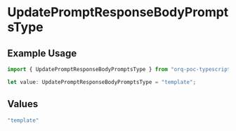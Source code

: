 # UpdatePromptResponseBodyPromptsType

## Example Usage

```typescript
import { UpdatePromptResponseBodyPromptsType } from "orq-poc-typescript-multi-env-version/models/operations";

let value: UpdatePromptResponseBodyPromptsType = "template";
```

## Values

```typescript
"template"
```